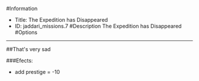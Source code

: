 #Information
 - Title: The Expedition has Disappeared
 - ID: jaddari_missions.7
#Description
The Expedition has Disappeared
#Options

___
##That's very sad

###Efects:<ul><li>add prestige = -10</li></ul>
